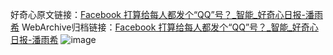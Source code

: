 好奇心原文链接：[Facebook 打算给每人都发个“QQ”号？_智能_好奇心日报-潘雨希](https://www.qdaily.com/articles/401.html)
WebArchive归档链接：[Facebook 打算给每人都发个“QQ”号？_智能_好奇心日报-潘雨希](http://web.archive.org/web/20170725180036/http://www.qdaily.com/articles/401.html)
![image](http://ww3.sinaimg.cn/large/007d5XDply1g3v48pcxttj30u03891kx)